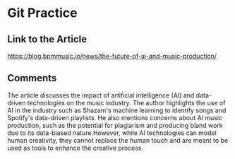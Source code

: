 # Git Practice

## Link to the Article

<https://blog.bpmmusic.io/news/the-future-of-ai-and-music-production/>

## Comments

The article discusses the impact of artificial intelligence (AI) and data-driven technologies on the music industry. The author highlights the use of AI in the industry such as Shazam's machine learning to identify songs and Spotify's data-driven playlists. He also mentions concerns about AI music production, such as the potential for plagiarism and producing bland work due to its data-biased nature.However, while AI technologies can model human creativity, they cannot replace the human touch and are meant to be used as tools to enhance the creative process.
